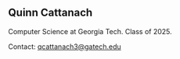 ## Quinn Cattanach ##

Computer Science at Georgia Tech.
Class of 2025.

Contact: qcattanach3@gatech.edu
